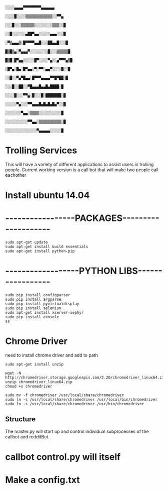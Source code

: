 
```
                                                                  ░░░░▄▄▄▄▀▀▀▀▀▀▀▀▄▄▄▄▄▄
                                                                  ░░░░█░░░░▒▒▒▒▒▒▒▒▒▒▒▒░░▀▀▄
                                                                  ░░░█░░░▒▒▒▒▒▒░░░░░░░░▒▒▒░░█
                                                                  ░░█░░░░░░▄██▀▄▄░░░░░▄▄▄░░░█
                                                                  ░▀▒▄▄▄▒░█▀▀▀▀▄▄█░░░██▄▄█░░░█
                                                                  █▒█▒▄░▀▄▄▄▀░░░░░░░░█░░░▒▒▒▒▒█
                                                                  █▒█░█▀▄▄░░░░░█▀░░░░▀▄░░▄▀▀▀▄▒█
                                                                  ░█▀▄░█▄░█▀▄▄░▀░▀▀░▄▄▀░░░░█░░█
                                                                  ░░█░░▀▄▀█▄▄░█▀▀▀▄▄▄▄▀▀█▀██░█
                                                                  ░░░█░░██░░▀█▄▄▄█▄▄█▄████░█
                                                                  ░░░░█░░░▀▀▄░█░░░█░███████░█
                                                                  ░░░░░▀▄░░░▀▀▄▄▄█▄█▄█▄█▄▀░░█
                                                                  ░░░░░░░▀▄▄░▒▒▒▒░░░░░░░░░░█
                                                                  ░░░░░░░░░░▀▀▄▄░▒▒▒▒▒▒▒▒▒▒░█
                                                                  ░░░░░░░░░░░░░░▀▄▄▄▄▄░░░░░█
```

# Trolling Services

This will have a variety of different applications to assist users in trolling people.
Current working version is a call bot that will make two people call eachother

# Install ubuntu 14.04


# -----------------PACKAGES--------------------

```
sudo apt-get update
sudo apt-get install build essentials
sudo apt-get install python-pip

```

# ------------------PYTHON LIBS-----------------

```
sudo pip install configparser
sudo pip install argparse
sudo pip install pyvirtualdisplay
sudo pip install selenium
sudo apt-get install xserver-xephyr
sudo pip install console
ss
```
# Chrome Driver
need to install chrome driver and add to path
```
sudo apt-get install unzip

wget -N http://chromedriver.storage.googleapis.com/2.20/chromedriver_linux64.zip
unzip chromedriver_linux64.zip
chmod +x chromedriver

sudo mv -f chromedriver /usr/local/share/chromedriver
sudo ln -s /usr/local/share/chromedriver /usr/local/bin/chromedriver
sudo ln -s /usr/local/share/chromedriver /usr/bin/chromedriver
```
## Structure

The master.py will start up and control individual subprocesses of the callbot and redditBot.

callbot control.py will itself
=
# Make a config.txt 


